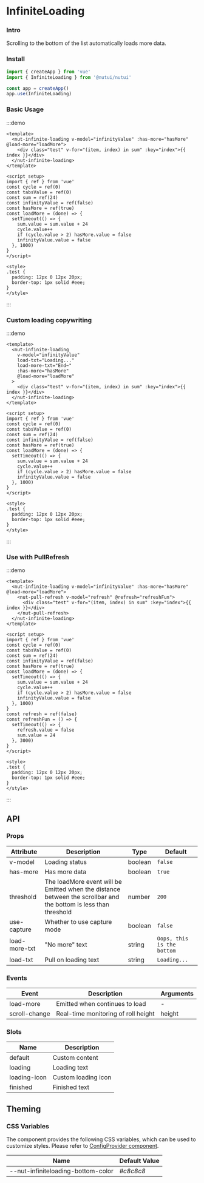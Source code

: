 # InfiniteLoading

### Intro

Scrolling to the bottom of the list automatically loads more data.

### Install

```js
import { createApp } from 'vue'
import { InfiniteLoading } from '@nutui/nutui'

const app = createApp()
app.use(InfiniteLoading)
```

### Basic Usage

:::demo

```vue
<template>
  <nut-infinite-loading v-model="infinityValue" :has-more="hasMore" @load-more="loadMore">
    <div class="test" v-for="(item, index) in sum" :key="index">{{ index }}</div>
  </nut-infinite-loading>
</template>

<script setup>
import { ref } from 'vue'
const cycle = ref(0)
const tabsValue = ref(0)
const sum = ref(24)
const infinityValue = ref(false)
const hasMore = ref(true)
const loadMore = (done) => {
  setTimeout(() => {
    sum.value = sum.value + 24
    cycle.value++
    if (cycle.value > 2) hasMore.value = false
    infinityValue.value = false
  }, 1000)
}
</script>

<style>
.test {
  padding: 12px 0 12px 20px;
  border-top: 1px solid #eee;
}
</style>
```

:::

### Custom loading copywriting

:::demo

```vue
<template>
  <nut-infinite-loading
    v-model="infinityValue"
    load-txt="Loading..."
    load-more-txt="End~"
    :has-more="hasMore"
    @load-more="loadMore"
  >
    <div class="test" v-for="(item, index) in sum" :key="index">{{ index }}</div>
  </nut-infinite-loading>
</template>

<script setup>
import { ref } from 'vue'
const cycle = ref(0)
const tabsValue = ref(0)
const sum = ref(24)
const infinityValue = ref(false)
const hasMore = ref(true)
const loadMore = (done) => {
  setTimeout(() => {
    sum.value = sum.value + 24
    cycle.value++
    if (cycle.value > 2) hasMore.value = false
    infinityValue.value = false
  }, 1000)
}
</script>

<style>
.test {
  padding: 12px 0 12px 20px;
  border-top: 1px solid #eee;
}
</style>
```

:::

### Use with PullRefresh

:::demo

```vue
<template>
  <nut-infinite-loading v-model="infinityValue" :has-more="hasMore" @load-more="loadMore">
    <nut-pull-refresh v-model="refresh" @refresh="refreshFun">
      <div class="test" v-for="(item, index) in sum" :key="index">{{ index }}</div>
    </nut-pull-refresh>
  </nut-infinite-loading>
</template>

<script setup>
import { ref } from 'vue'
const cycle = ref(0)
const tabsValue = ref(0)
const sum = ref(24)
const infinityValue = ref(false)
const hasMore = ref(true)
const loadMore = (done) => {
  setTimeout(() => {
    sum.value = sum.value + 24
    cycle.value++
    if (cycle.value > 2) hasMore.value = false
    infinityValue.value = false
  }, 1000)
}
const refresh = ref(false)
const refreshFun = () => {
  setTimeout(() => {
    refresh.value = false
    sum.value = 24
  }, 3000)
}
</script>

<style>
.test {
  padding: 12px 0 12px 20px;
  border-top: 1px solid #eee;
}
</style>
```

:::

## API

### Props

| Attribute | Description | Type | Default |
| --- | --- | --- | --- |
| v-model | Loading status | boolean | `false` |
| has-more | Has more data | boolean | `true` |
| threshold | The loadMore event will be Emitted when the distance between the scrollbar and the bottom is less than threshold | number | `200` |
| use-capture | Whether to use capture mode | boolean | `false` |
| load-more-txt | "No more" text | string | `Oops, this is the bottom` |
| load-txt | Pull on loading text | string | `Loading...` |

### Events

| Event | Description | Arguments |
| --- | --- | --- |
| load-more | Emitted when continues to load | - |
| scroll-change | Real-time monitoring of roll height | height |

### Slots

| Name | Description |
| --- | --- |
| default | Custom content |
| loading | Loading text |
| loading-icon | Custom loading icon |
| finished | Finished text |

## Theming

### CSS Variables

The component provides the following CSS variables, which can be used to customize styles. Please refer to [ConfigProvider component](#/en-US/component/configprovider).

| Name | Default Value |
| --- | --- |
| --nut-infiniteloading-bottom-color | _#c8c8c8_ |

